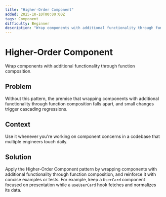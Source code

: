 ```yaml
---
title: "Higher-Order Component"
added: 2025-10-10T00:00:00Z
tags: Component
difficulty: Beginner
description: "Wrap components with additional functionality through function composition."
---
```

# Higher-Order Component

Wrap components with additional functionality through function composition.

## Problem

Without this pattern, the premise that wrapping components with additional functionality through function composition falls apart, and small changes trigger cascading regressions.

## Context

Use it whenever you're working on component concerns in a codebase that multiple engineers touch daily.

## Solution

Apply the Higher-Order Component pattern by wrapping components with additional functionality through function composition, and reinforce it with concise examples or tests. For example, keep a `UserCard` component focused on presentation while a `useUserCard` hook fetches and normalizes its data.
